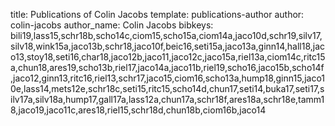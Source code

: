 title: Publications of Colin Jacobs
template: publications-author
author: colin-jacobs
author_name: Colin Jacobs
bibkeys: bili19,lass15,schr18b,scho14c,ciom15,scho15a,ciom14a,jaco10d,schr19,silv17,silv18,wink15a,jaco13b,schr18,jaco10f,beic16,seti15a,jaco13a,ginn14,hall18,jaco13,stoy18,seti16,char18,jaco12b,jaco11,jaco12c,jaco15a,riel13a,ciom14c,ritc15a,chun18,ares19,scho13b,riel17,jaco14a,jaco11b,riel19,scho16,jaco15b,scho14f,jaco12,ginn13,ritc16,riel13,schr17,jaco15,ciom16,scho13a,hump18,ginn15,jaco10e,lass14,mets12e,schr18c,seti15,ritc15,scho14d,chun17,seti14,buka17,seti17,silv17a,silv18a,hump17,gall17a,lass12a,chun17a,schr18f,ares18a,schr18e,tamm18,jaco19,jaco11c,ares18,riel15,schr18d,chun18b,ciom16b,jaco14